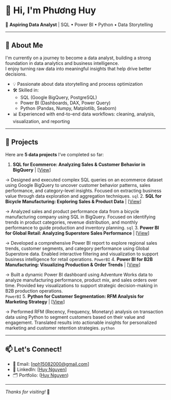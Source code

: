 # 👋 Hi, I'm Phương Huy

🎯 **Aspiring Data Analyst** | SQL • Power BI • Python • Data Storytelling

---

## 🚀 About Me

I'm currently on a journey to become a data analyst, building a strong foundation in data analytics and business intelligence.  
I enjoy turning raw data into meaningful insights that help drive better decisions.

- 💡 Passionate about data storytelling and process optimization  
- 🛠 Skilled in:  
  - SQL (Google BigQuery, PostgreSQL)  
  - Power BI (Dashboards, DAX, Power Query)  
  - Python (Pandas, Numpy, Matplotlib, Seaborn)  
- 📊 Experienced with end-to-end data workflows: cleaning, analysis, visualization, and reporting

---

## 📂 Projects

Here are **5 data projects** I’ve completed so far:

1. **SQL for Ecommerce: Analyzing Sales & Customer Behavior in BigQuery** | [[View](https://github.com/nph1508/SQL_for_Ecommerce_Analyzing_Sales_Customer_Behavior_in_BigQuery)]
   
  -> Designed and executed complex SQL queries on an ecommerce dataset using Google BigQuery to uncover customer behavior patterns, sales performance, and category-level insights. Focused on extracting business value through data exploration and aggregation techniques.
  `sql` 
2. **SQL for Bicycle Manufacturing: Exploring Sales & Product Data** | [[View](https://github.com/nph1508/SQL_for_Bicycle_Manufacturing_Exploring_Sales_and_Product_Data)]  

  -> Analyzed sales and product performance data from a bicycle manufacturing company using SQL in BigQuery. Focused on identifying trends in product categories, revenue distribution, and monthly performance to guide production and inventory planning.
  `sql`
3. **Power BI for Global Retail: Analyzing Superstore Sales Performance** | [[View](https://github.com/nph1508/PowerBI_for_Global_Retail_Analyzing_Superstore_Sales_Performance)] 

  -> Developed a comprehensive Power BI report to explore regional sales trends, customer segments, and category performance using Global Superstore data. Enabled interactive filtering and visualization to support business intelligence for retail operations.
  `PowerBI`
4. **Power BI for B2B Manufacturing: Visualizing Production & Order Trends** | [[View](https://github.com/nph1508/PowerBI_for_B2B_Manufacturing_Visualizing_Production_and_Order_Trends)]

   -> Built a dynamic Power BI dashboard using Adventure Works data to analyze manufacturing performance, product mix, and sales orders over time. Provided key visualizations to support strategic decision-making in B2B production operations.  
   `PowerBI`
5. **Python for Customer Segmentation: RFM Analysis for Marketing Strategy** | [[View](https://github.com/nph1508/Python_for_Customer_Segmentation_RFM_Analysis_for_Marketing_Strategy)]

  -> Performed RFM (Recency, Frequency, Monetary) analysis on transaction data using Python to segment customers based on their value and engagement. Translated results into actionable insights for personalized marketing and customer retention strategies.
  `python`

---

## 📫 Let's Connect!

- 📧 Email: [nph15082000@gmail.com]  
- 💼 LinkedIn: [[Huy Nguyen](https://www.linkedin.com/in/huy-nguyen-b91b7a268/)]  
- 🗂 Portfolio: ([Huy Nguyen](https://github.com/nph1508))

---

_Thanks for visiting!_ 🙌
